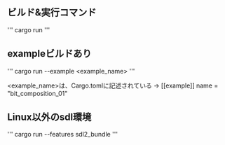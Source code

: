 ## ビルド&実行コマンド

'''
cargo run
'''

## exampleビルドあり

'''
cargo run --example <example_name>
'''

<example_name>は、Cargo.tomlに記述されている -> [[example]] name = "bit_composition_01"


## Linux以外のsdl環境

'''
cargo run --features sdl2_bundle
'''

